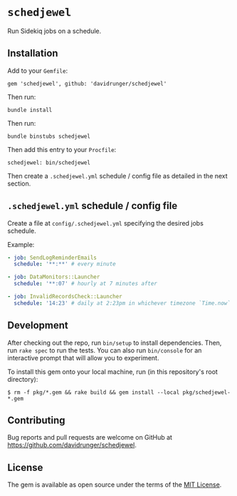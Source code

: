 # `schedjewel`

Run Sidekiq jobs on a schedule.

## Installation

Add to your `Gemfile`:

```
gem 'schedjewel', github: 'davidrunger/schedjewel'
```

Then run:

```
bundle install
```

Then run:

```
bundle binstubs schedjewel
```

Then add this entry to your `Procfile`:

```
schedjewel: bin/schedjewel
```

Then create a `.schedjewel.yml` schedule / config file as detailed in the next section.

## `.schedjewel.yml` schedule / config file

Create a file at `config/.schedjewel.yml` specifying the desired jobs schedule.

Example:

```yml
- job: SendLogReminderEmails
  schedule: '**:**' # every minute

- job: DataMonitors::Launcher
  schedule: '**:07' # hourly at 7 minutes after

- job: InvalidRecordsCheck::Launcher
  schedule: '14:23' # daily at 2:23pm in whichever timezone `Time.now` uses
```

## Development

After checking out the repo, run `bin/setup` to install dependencies. Then, run `rake spec` to run
the tests. You can also run `bin/console` for an interactive prompt that will allow you to
experiment.

To install this gem onto your local machine, run (in this repository's root directory):

```
$ rm -f pkg/*.gem && rake build && gem install --local pkg/schedjewel-*.gem
```

## Contributing

Bug reports and pull requests are welcome on GitHub at https://github.com/davidrunger/schedjewel.

## License

The gem is available as open source under the terms of the [MIT
License](https://opensource.org/licenses/MIT).
